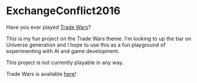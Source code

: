 # ExchangeConflict2016

Have you ever played [Trade Wars](https://en.wikipedia.org/wiki/Trade_Wars "Trade Wars Wiki")?  

This is my fun project on the Trade Wars theme.  I'm looking to up the bar on Universe generation 
and I hope to use this as a fun playground of experimenting with AI and game development.

This project is not currently playable in any way.
 
Trade Wars is available [here](http://www.eisonline.com/ "EIS")!  
